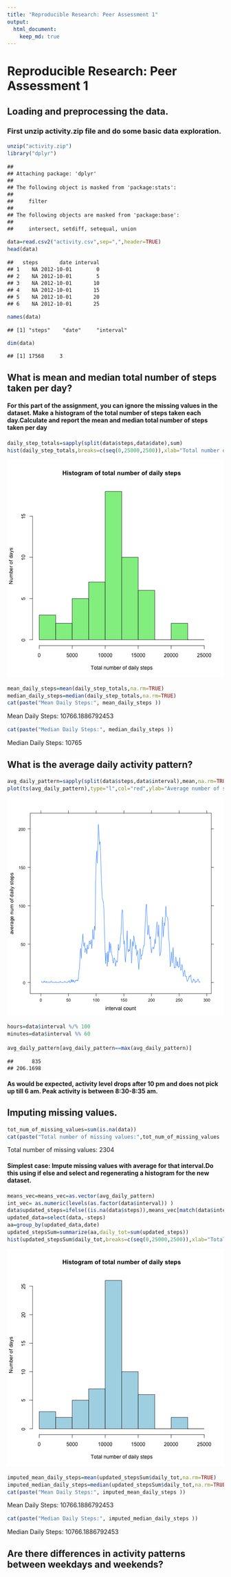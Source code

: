 ```yaml
---
title: "Reproducible Research: Peer Assessment 1"
output: 
  html_document:
    keep_md: true
---
```

# Reproducible Research: Peer Assessment 1
## Loading and preprocessing the data. 
### First unzip activity.zip file and do some basic data exploration.

```r
unzip("activity.zip")
library("dplyr")
```

```
## 
## Attaching package: 'dplyr'
## 
## The following object is masked from 'package:stats':
## 
##     filter
## 
## The following objects are masked from 'package:base':
## 
##     intersect, setdiff, setequal, union
```

```r
data=read.csv2("activity.csv",sep=",",header=TRUE)
head(data)
```

```
##   steps       date interval
## 1    NA 2012-10-01        0
## 2    NA 2012-10-01        5
## 3    NA 2012-10-01       10
## 4    NA 2012-10-01       15
## 5    NA 2012-10-01       20
## 6    NA 2012-10-01       25
```

```r
names(data)
```

```
## [1] "steps"    "date"     "interval"
```

```r
dim(data)
```

```
## [1] 17568     3
```

## What is mean and median total number of steps taken per day?
#### For this part of the assignment, you can ignore the missing values in the dataset. Make a histogram of the total number of steps taken each day.Calculate and report the mean and median total number of steps taken per day


```r
daily_step_totals=sapply(split(data$steps,data$date),sum)
hist(daily_step_totals,breaks=c(seq(0,25000,2500)),xlab="Total number of daily steps",ylab="Number of days",main="Histogram of total number of daily steps",col="lightgreen")
```

![plot of chunk unnamed-chunk-2](figure/unnamed-chunk-2-1.png) 

```r
mean_daily_steps=mean(daily_step_totals,na.rm=TRUE)
median_daily_steps=median(daily_step_totals,na.rm=TRUE)
cat(paste("Mean Daily Steps:", mean_daily_steps ))
```

Mean Daily Steps: 10766.1886792453

```r
cat(paste("Median Daily Steps:", median_daily_steps ))    
```

Median Daily Steps: 10765


## What is the average daily activity pattern?


```r
avg_daily_pattern=sapply(split(data$steps,data$interval),mean,na.rm=TRUE)
plot(ts(avg_daily_pattern),type="l",col="red",ylab="Average number of steps",xlab="Time of Day")
```

![plot of chunk unnamed-chunk-3](figure/unnamed-chunk-3-1.png) 

```r
hours=data$interval %/% 100
minutes=data$interval %% 60

avg_daily_pattern[avg_daily_pattern==max(avg_daily_pattern)]
```

```
##      835 
## 206.1698
```
#### As would be expected, activity level drops after 10 pm and does not pick up till 6 am. Peak activity is between 8:30-8:35 am.

## Imputing missing values.


```r
tot_num_of_missing_values=sum(is.na(data))
cat(paste("Total number of missing values:",tot_num_of_missing_values  ))    
```

Total number of missing values: 2304
#### Simplest case: Impute missing values with average for that interval.Do this using if else and select and regenerating a histogram for the new dataset.


```r
means_vec=means_vec=as.vector(avg_daily_pattern)
int_vec= as.numeric(levels(as.factor(data$interval)) )
data$updated_steps=ifelse((is.na(data$steps)),means_vec[match(data$interval,int_vec)],data$steps)
updated_data=select(data,-steps)
aa=group_by(updated_data,date)
updated_stepsSum=summarize(aa,daily_tot=sum(updated_steps))
hist(updated_stepsSum$daily_tot,breaks=c(seq(0,25000,2500)),xlab="Total number of daily steps",ylab="Number of days",main="Histogram of total number of daily steps",col="lightblue")
```

![plot of chunk unnamed-chunk-5](figure/unnamed-chunk-5-1.png) 

```r
imputed_mean_daily_steps=mean(updated_stepsSum$daily_tot,na.rm=TRUE)
imputed_median_daily_steps=median(updated_stepsSum$daily_tot,na.rm=TRUE)
cat(paste("Mean Daily Steps:", imputed_mean_daily_steps ))
```

Mean Daily Steps: 10766.1886792453

```r
cat(paste("Median Daily Steps:", imputed_median_daily_steps ))    
```

Median Daily Steps: 10766.1886792453

## Are there differences in activity patterns between weekdays and weekends?
